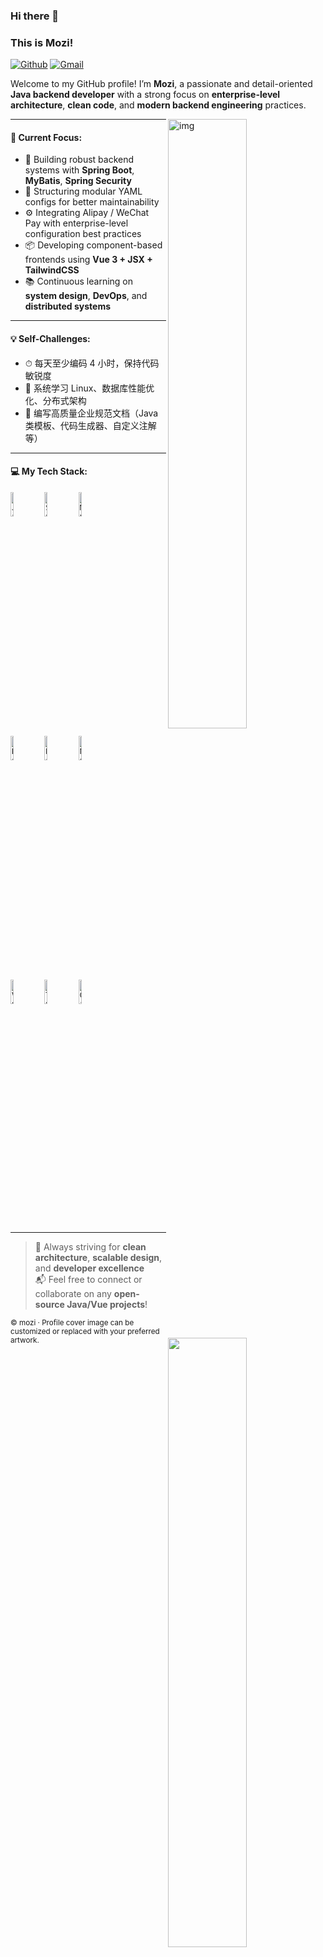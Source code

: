 ### Hi there 👋  
### This is Mozi!

[![Github](https://img.shields.io/badge/-Github-000?style=flat&logo=Github&logoColor=white)](https://github.com/sunMozi)
[![Gmail](https://img.shields.io/badge/-Gmail-c14438?style=flat&logo=Gmail&logoColor=white)](mailto:sunmozi@outlook.com)

Welcome to my GitHub profile! I’m **Mozi**, a passionate and detail-oriented **Java backend developer** with a strong focus on **enterprise-level architecture**, **clean code**, and **modern backend engineering** practices.  

<img align="right" alt="img" src="https://github.com/sunMozi/sunMozi/blob/main/assets/cover.jpg" width="50%" height="auto" />

---

#### 🌱 Current Focus:
- 🔧 Building robust backend systems with **Spring Boot**, **MyBatis**, **Spring Security**
- 🧩 Structuring modular YAML configs for better maintainability
- ⚙️ Integrating Alipay / WeChat Pay with enterprise-level configuration best practices
- 📦 Developing component-based frontends using **Vue 3 + JSX + TailwindCSS**
- 📚 Continuous learning on **system design**, **DevOps**, and **distributed systems**

---

#### 💡 Self-Challenges:
- ⏱ 每天至少编码 4 小时，保持代码敏锐度  
- 🧠 系统学习 Linux、数据库性能优化、分布式架构  
- 📄 编写高质量企业规范文档（Java 类模板、代码生成器、自定义注解等）  

---

#### :computer: My Tech Stack:
<p>
  <img width="50%" align="right" src="https://github-readme-stats.vercel.app/api?username=sunMozi&show_icons=true&hide_border=true&theme=default" />

<code><img width="10%" src="https://www.vectorlogo.zone/logos/java/java-ar21.svg" alt="Java" /></code>
<code><img width="10%" src="https://www.vectorlogo.zone/logos/springio/springio-ar21.svg" alt="Spring" /></code>
<code><img width="10%" src="https://www.vectorlogo.zone/logos/mysql/mysql-ar21.svg" alt="MySQL" /></code>
<br />
<code><img width="10%" src="https://www.vectorlogo.zone/logos/docker/docker-ar21.svg" alt="Docker" /></code>
<code><img width="10%" src="https://www.vectorlogo.zone/logos/redis/redis-ar21.svg" alt="Redis" /></code>
<code><img width="10%" src="https://www.vectorlogo.zone/logos/nginx/nginx-ar21.svg" alt="Nginx" /></code>
<br />
<code><img width="10%" src="https://www.vectorlogo.zone/logos/vuejs/vuejs-ar21.svg" alt="Vue.js" /></code>
<code><img width="10%" src="https://www.vectorlogo.zone/logos/typescriptlang/typescriptlang-ar21.svg" alt="TypeScript" /></code>
<code><img width="10%" src="https://www.vectorlogo.zone/logos/github/github-ar21.svg" alt="GitHub" /></code>
</p>

---

> 🧭 Always striving for **clean architecture**, **scalable design**, and **developer excellence**  
> 📬 Feel free to connect or collaborate on any **open-source Java/Vue projects**!

<sub>© mozi · Profile cover image can be customized or replaced with your preferred artwork.</sub>

